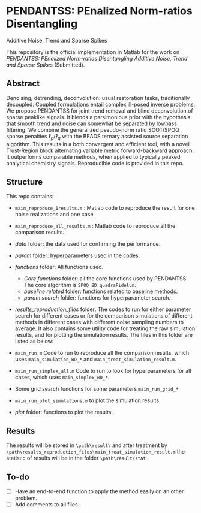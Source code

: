 # PENDANTSS: PEnalized Norm-ratios Disentangling
Additive Noise, Trend and Sparse Spikes  

This repository is the official implementation in Matlab for the work on *PENDANTSS: PEnalized Norm-ratios Disentangling Additive Noise, Trend and Sparse Spikes* (Submitted).

## Abstract

Denoising, detrending, deconvolution: usual restoration tasks, traditionally decoupled. Coupled formulations entail complex ill-posed inverse problems. We propose PENDANTSS for joint trend removal and blind deconvolution of sparse peaklike signals. It blends a parsimonious prior with the hypothesis that smooth trend and noise can somewhat be separated by lowpass filtering. We combine the generalized pseudo-norm ratio SOOT/SPOQ sparse penalties $\ell_p/\ell_q$  with the BEADS ternary assisted source separation algorithm. This results in a both convergent and efficient tool, with a novel Trust-Region block alternating variable metric forward-backward approach. It outperforms comparable methods, when applied to typically peaked analytical chemistry signals. Reproducible code is provided in this repo.

## Structure

This repo contains:

- `main_reproduce_1results.m` : Matlab code to reproduce the result for one noise realizations and one case.
- `main_reproduce_all_results.m` : Matlab code to reproduce all the comparison results.

- *data* folder: the data used for confirming the performance.
- *param* folder: hyperparameters used in the codes.
- *functions* folder: All functions used.
  - *Core functions* folder: all the core functions used by PENDANTSS. The core algorithm is `SPOQ_BD_quadraFidel.m`. 
  - *baseline related* folder:  functions related to baseline methods.
  - *param search* folder: functions for hyperparameter search.
-  *results_reproduction_files* folder: The codes to run for either parameter search for different cases or for the comparison simulations of different methods in different cases with different noise sampling numbers to average. It also contains some utility code for treating the raw simulation results, and for plotting the simulation results. The files in this folder are listed as below:
  - `main_run.m` Code to run to reproduce all the comparison results, which uses `main_simulation_BD_*` and `main_treat_simulation_result.m`. 
  - `main_run_simplex_all.m` Code to run to look for hyperparameters for all cases, which uses `main_simplex_BD_*`.
  - Some grid search functions for some parameters `main_run_grid_*` 
  - `main_run_plot_simulations.m` to plot the simulation results.
  - *plot* folder: functions to plot the results.



## Results

The results will be stored in `\path\result\` and after treatment by `\path\results_reproduction_files\main_treat_simulation_result.m`  the statistic of results will be in the folder `\path\result\stat` . 



## To-do

- [ ] Have an end-to-end function to apply the method easily on an other problem.
- [ ] Add comments to all files.